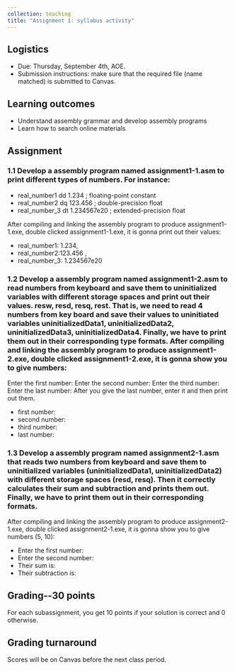 ```yaml
---
collection: teaching
title: "Assignment 1: syllabus activity"
---
```


## Logistics
* Due: Thursday, September 4th, AOE.
* Submission instructions: make sure that the required file (name matched) is submitted to Canvas.
  
## Learning outcomes
* Understand assembly grammar and develop assembly programs
* Learn how to search online materials

## Assignment


### 1.1 Develop a assembly program named assignment1-1.asm to print different types of numbers. For instance:

* real_number1 dd 1.234 ; floating-point constant
* real_number2 dq 123.456 ; double-precision float
* real_number_3 dt 1.234567e20 ; extended-precision float

After compiling and linking the assembly program to produce assignment1-1.exe, double clicked
assignment1-1.exe, it is gonna print out their values:

* real_number1: 1.234, 
* real_number2:123.456 ,
* real_number_3: 1.234567e20

### 1.2 Develop a assembly program named assignment1-2.asm to read numbers from keyboard and save them to uninitialized variables with different storage spaces and print out their values. resw, resd, resq, rest. That is, we need to read 4 numbers from key board and save their values to uninitiated variables uninitializedData1, uninitializedData2, uninitializedData3, uninitializedData4. Finally, we have to print them out in their corresponding type formats. After compiling and linking the assembly program to produce assignment1-2.exe, double clicked assignment1-2.exe, it is gonna show you to give numbers:

 Enter the first number:
 Enter the second number:
 Enter the third number:
 Enter the last number:
 After you give the last number, enter it and then print out them.
* first number: 
* second number:
* third number:
* last number:
  
### 1.3 Develop a assembly program named assignment2-1.asm that reads two numbers from keyboard and save them to uninitialized variables (uninitializedData1, uninitializedData2) with different storage spaces (resd, resq). Then it correctly calculates their sum and subtraction and prints them out. Finally, we have to print them out in their corresponding formats.

After compiling and linking the assembly program to produce assignment2-1.exe, double clicked
assignment2-1.exe, it is gonna show you to give numbers (5, 10):
* Enter the first number:
* Enter the second number:
* Their sum is:
* Their subtraction is:

## Grading--30 points
   For each subassignment, you get 10 points if your solution is correct and 0 otherwise.

## Grading turnaround

Scores will be on Canvas before the next class period.

